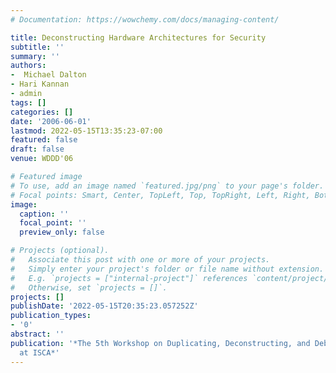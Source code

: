 ```yaml
---
# Documentation: https://wowchemy.com/docs/managing-content/

title: Deconstructing Hardware Architectures for Security
subtitle: ''
summary: ''
authors:
-  Michael Dalton
- Hari Kannan
- admin
tags: []
categories: []
date: '2006-06-01'
lastmod: 2022-05-15T13:35:23-07:00
featured: false
draft: false
venue: WDDD'06

# Featured image
# To use, add an image named `featured.jpg/png` to your page's folder.
# Focal points: Smart, Center, TopLeft, Top, TopRight, Left, Right, BottomLeft, Bottom, BottomRight.
image:
  caption: ''
  focal_point: ''
  preview_only: false

# Projects (optional).
#   Associate this post with one or more of your projects.
#   Simply enter your project's folder or file name without extension.
#   E.g. `projects = ["internal-project"]` references `content/project/deep-learning/index.md`.
#   Otherwise, set `projects = []`.
projects: []
publishDate: '2022-05-15T20:35:23.057252Z'
publication_types:
- '0'
abstract: ''
publication: '*The 5th Workshop on Duplicating, Deconstructing, and Debunking (WDDD)
  at ISCA*'
---
```

